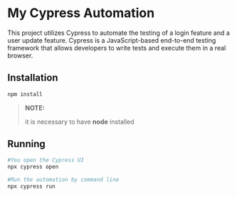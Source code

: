 # My Cypress Automation

This project utilizes Cypress to automate the testing of a login feature and a user update feature.
Cypress is a JavaScript-based end-to-end testing framework that allows developers to write tests and execute them in a real browser.

## Installation
``` bash
npm install
```
> **NOTE:**
>
>it is necessary to have **node** installed

## Running
``` bash
#You open the Cypress UI
npx cypress open

#Run the automation by command line
npx cypress run
```
